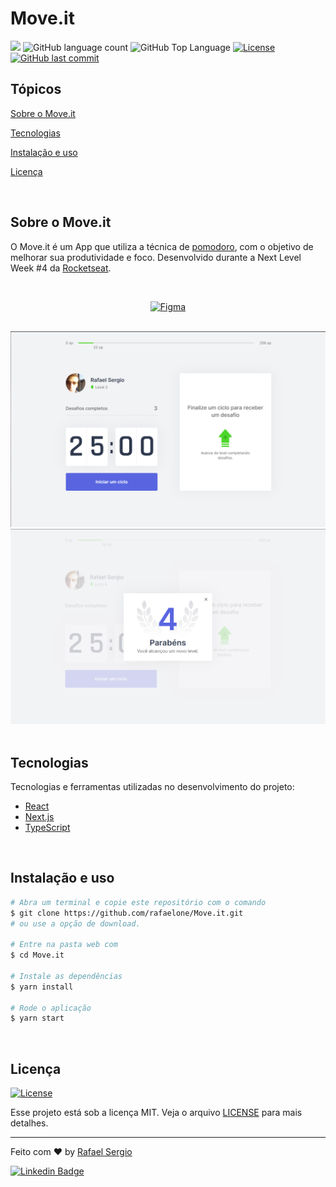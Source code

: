 # Move.it

<p>
  <img src="https://img.shields.io/badge/made%20by-RAFAEL%20SERGIO-6E40C9?style=flat-square">
  <img alt="GitHub language count" src="https://img.shields.io/github/languages/count/rafaelone/Move.It?color=6E40C9&style=flat-square">
  <img alt="GitHub Top Language" src="https://img.shields.io/github/languages/top/rafaelone/Move.It?color=6E40C9&style=flat-square">
  <a href="https://opensource.org/licenses/MIT">
    <img alt="License" src="https://img.shields.io/badge/license-MIT-6E40C9?style=flat-square">
  </a>
  <a href="https://github.com/rafaelone/Move.It/commits/master">
    <img alt="GitHub last commit" src="https://img.shields.io/github/last-commit/rafaelone/Move.It?color=6E40C9&style=flat-square">
  </a>
</p>

## Tópicos

[Sobre o Move.it](#sobre-o-Move.it)

[Tecnologias](#tecnologias)

[Instalação e uso](#instalação-e-uso)

[Licença](#licença)

<br>

## Sobre o Move.it

O Move.it é um App que utiliza a técnica de [pomodoro](https://pt.wikipedia.org/wiki/T%C3%A9cnica_pomodoro), com o objetivo de melhorar sua produtividade e foco. Desenvolvido durante a Next Level Week #4 da [Rocketseat](https://rocketseat.com.br/).

<br>

<p align="center">
  <a href="https://www.figma.com/file/n9J6604nMGB7Cgt2vEVtWb/Move.it-1.0-Dark-Mode">
    <img alt="Figma" src="https://img.shields.io/badge/figma%20-%236E40C9.svg?&style=for-the-badge&logo=figma&logoColor=white"/>
  </a>
</p>

<br>

<div>
  <img src="./assets/screen-1.png" alt="Página inicial">
</div>

<div>
    <img src="./assets/screen-2.png" alt="Level Up">
</div>

<br>

## Tecnologias

Tecnologias e ferramentas utilizadas no desenvolvimento do projeto:

- [React](https://reactjs.org/)
- [Next.js](https://nextjs.org/)
- [TypeScript](https://www.typescriptlang.org/)

<br>

## Instalação e uso

```bash
# Abra um terminal e copie este repositório com o comando
$ git clone https://github.com/rafaelone/Move.it.git
# ou use a opção de download.

# Entre na pasta web com
$ cd Move.it

# Instale as dependências
$ yarn install

# Rode o aplicação
$ yarn start
```

<br>

## Licença

<a href="https://opensource.org/licenses/MIT">
    <img alt="License" src="https://img.shields.io/badge/license-MIT-6E40C9?style=flat-square">
</a>

<br>

Esse projeto está sob a licença MIT. Veja o arquivo [LICENSE](/LICENSE) para mais detalhes.

---

Feito com ❤ by [Rafael Sergio](https://github.com/rafaelone)

[![Linkedin Badge](https://img.shields.io/badge/-Rafael%20Sergio-6E40C9?style=flat-square&logo=Linkedin&logoColor=white&link=https://www.linkedin.com/in/rafael-sergio-982951103/)](https://www.linkedin.com/in/rafael-sergio-982951103/)
